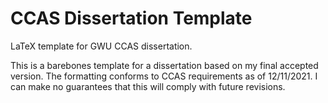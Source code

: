 # CCAS Dissertation Template
LaTeX template for GWU CCAS dissertation.

This is a barebones template for a dissertation based on my final accepted version. The formatting conforms to CCAS requirements as of 12/11/2021. I can make no guarantees that this will comply with future revisions.
